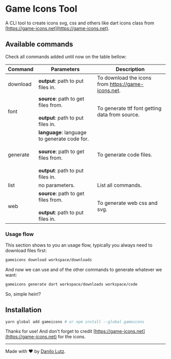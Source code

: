 # Game Icons Tool

A CLI tool to create icons svg, css and others like dart icons class from [https://game-icons.net](https://game-icons.net).

## Available commands

Check all commands added until now on the table bellow:

| Command  | Parameters                                                                                                                               | Description                                        |
| -------- | ---------------------------------------------------------------------------------------------------------------------------------------- | -------------------------------------------------- |
| download | **output**: path to put files in.                                                                                                        | To download the icons from https://game-icons.net. |
| font     | **source**: path to get files from.<br /><br />**output**: path to put files in.                                                         | To generate ttf font getting data from source.     |
| generate | **language**: language to generate code for.<br /><br />**source**: path to get files from.<br /><br />**output**: path to put files in. | To generate code files.                            |
| list     | no parameters.                                                                                                                           | List all commands.                                 |
| web      | **source**: path to get files from.<br /><br />**output**: path to put files in.                                                         | To generate web css and svg.                       |

### Usage flow

This section shows to you an usage flow, typically you always need to download files first:

```bash
gameicons download workspace/downloads
```

And now we can use and of the other commands to generate whatever we want:

```bash
gameicons generate dart workspace/downloads workspace/code
```

So, simple hein!?

## Installation

```bash
yarn global add gameicons # or npm install --global gameicons
```

Thanks for use! And don't forget to credit [https://game-icons.net](https://game-icons.net) for the icons.


---
Made with :heart: by [Danilo Lutz](https://github.com/danilolutz).